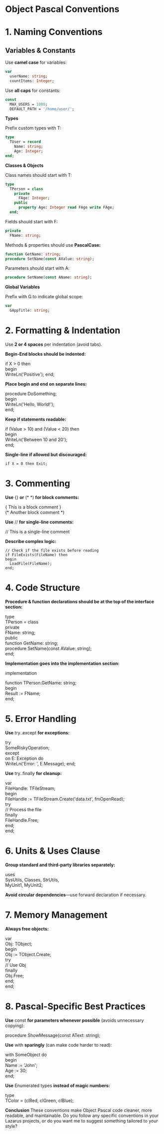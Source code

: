 # Object Pascal Conventions

# 1. Naming Conventions
## **Variables & Constants**

Use **camel case** for variables:

```pascal 
var  
  userName: string;
  countItems: Integer;
```

Use **all caps** for constants:
```pascal 
const  
  MAX_USERS = 1000;
  DEFAULT_PATH = '/home/user/';
```
**Types**

Prefix custom types with T:
```pascal 
type  
  TUser = record  
    Name: string;  
    Age: Integer;  
end;
```
**Classes & Objects**

Class names should start with T:
```pascal 
type  
  TPerson = class  
    private  
      FAge: Integer;  
    public  
      property Age: Integer read FAge write FAge;  
  end;
```
Fields should start with F:
```pascal 
private  
  FName: string;
```
Methods & properties should use **PascalCase:**
```pascal 
function GetName: string;
procedure SetName(const AValue: string);
```
Parameters should start with A:
```pascal 
procedure SetName(const AName: string);
```

**Global Variables**

Prefix with G to indicate global scope:
```pascal 
var  
  GAppTitle: string;
```

# 2. Formatting & Indentation

Use **2 or 4 spaces** per indentation (avoid tabs).

**Begin-End blocks should be indented:**

if X > 0 then  
begin  
  WriteLn('Positive');
end;

**Place begin and end on separate lines:**

procedure DoSomething;  
begin  
  WriteLn('Hello, World!');  
end;

**Keep if statements readable:**

if (Value > 10) and (Value < 20) then  
begin  
  WriteLn('Between 10 and 20');  
end;

**Single-line if allowed but discouraged:**

    if X = 0 then Exit;

# 3. Commenting

**Use** {} **or** (* *) **for block comments:**

{ This is a block comment }  
(* Another block comment *)

**Use** // **for single-line comments:**

// This is a single-line comment

**Describe complex logic:**

    // Check if the file exists before reading
    if FileExists(FileName) then  
    begin  
      LoadFile(FileName);  
    end;

# 4. Code Structure

**Procedure & function declarations should be at the top of the interface section:**

type  
  TPerson = class  
    private  
      FName: string;  
    public  
      function GetName: string;  
      procedure SetName(const AValue: string);  
  end;

**Implementation goes into the implementation section:**

implementation  

function TPerson.GetName: string;  
  begin  
    Result := FName;  
  end;

# 5. Error Handling

**Use** try..except **for exceptions:**

try  
  SomeRiskyOperation;  
except  
  on E: Exception do  
    WriteLn('Error: ', E.Message);
end;

**Use** try..finally **for cleanup:**

var  
FileHandle: TFileStream;  
begin  
  FileHandle := TFileStream.Create('data.txt', fmOpenRead);  
    try  
      // Process the file  
    finally  
      FileHandle.Free;  
    end;  
end;

# 6. Units & Uses Clause

**Group standard and third-party libraries separately:**

uses  
  SysUtils, Classes, StrUtils,  
  MyUnit1, MyUnit2;

**Avoid circular dependencies**—use forward declaration if necessary.

# 7. Memory Management

**Always free objects:**

var  
  Obj: TObject;  
begin  
  Obj := TObject.Create;  
    try  
      // Use Obj  
    finally  
      Obj.Free;  
    end;  
end;    

# 8. Pascal-Specific Best Practices

**Use** const **for parameters whenever possible** (avoids unnecessary copying):

procedure ShowMessage(const AText: string);

**Use** with **sparingly** (can make code harder to read):

with SomeObject do  
begin  
  Name := 'John';  
  Age := 30;  
end;

**Use** Enumerated types **instead of magic numbers:**

type  
  TColor = (clRed, clGreen, clBlue);

**Conclusion**
These conventions make Object Pascal code cleaner, more readable, and maintainable. Do you follow any specific conventions in your Lazarus projects, or do you want me to suggest something tailored to your style?





